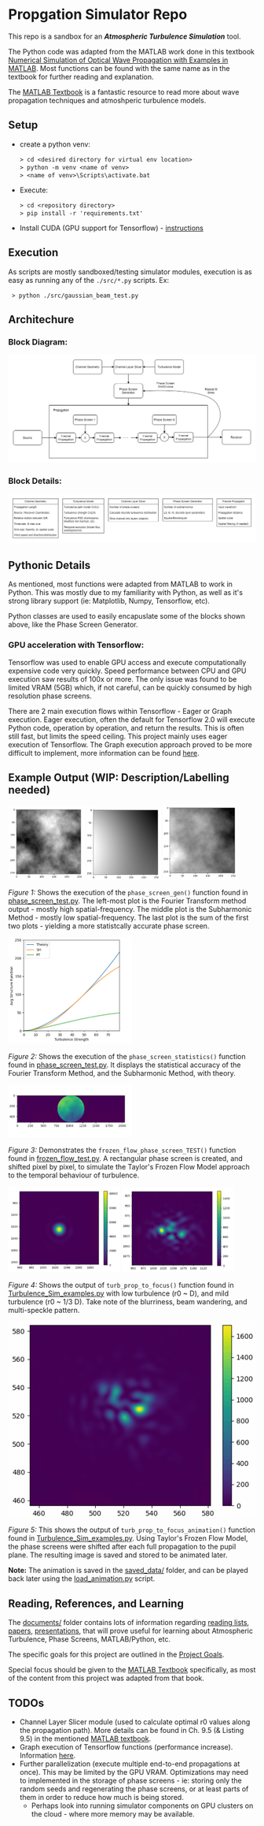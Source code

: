 # Propgation Simulator Repo #

This repo is a sandbox for an ___Atmospheric Turbulence Simulation___ tool. 

The Python code was adapted from the MATLAB work done in this textbook [Numerical Simulation of Optical Wave Propagation with Examples in MATLAB](documents\Reference-Material\Textbooks\Numerical-Simulation-of-Optical-Wave-Propagation-with-Examples-in-MATLAB). Most functions can be found with the same name as in the textbook for further reading and explanation.

The [MATLAB Textbook](documents\Reference-Material\Textbooks\Numerical-Simulation-of-Optical-Wave-Propagation-with-Examples-in-MATLAB) is a fantastic resource to read more about wave propagation techniques and atmoshperic turbulence models.


## Setup ##
 - create a python venv:
    ```
    > cd <desired directory for virtual env location>
    > python -m venv <name of venv>
    > <name of venv>\Scripts\activate.bat
    ```
 - Execute:
    ```
    > cd <repository directory>
    > pip install -r 'requirements.txt'
    ```
 - Install CUDA (GPU support for Tensorflow) - [instructions](https://tensorflow-object-detection-api-tutorial.readthedocs.io/en/latest/install.html#gpu-support-optional)


## Execution ##

As scripts are mostly sandboxed/testing simulator modules, execution is as easy as running any of the `./src/*.py` scripts. Ex: 
```
 > python ./src/gaussian_beam_test.py   
```

## Architechure ##

### Block Diagram: ###

![block diagram](./images/SimplifiedTurbulenceBlockDiagram.png)

### Block Details: ###

![block details](./images/TurbulenceBlockDiagramIndexTables.png)


## Pythonic Details ##

As mentioned, most functions were adapted from MATLAB to work in Python. This was mostly due to my familiarity with Python, as well as it's strong library support (ie: Matplotlib, Numpy, Tensorflow, etc).

Python classes are used to easily encapuslate some of the blocks shown above, like the Phase Screen Generator.

### GPU acceleration with Tensorflow: ###

Tensorflow was used to enable GPU access and execute computationally expensive code very quickly. Speed performance between CPU and GPU execution saw results of 100x or more. The only issue was found to be limited VRAM (5GB) which, if not careful, can be quickly consumed by high resolution phase screens.

There are 2 main execution flows within Tensorflow - Eager or Graph execution. Eager execution, often the default for Tensorflow 2.0 will execute Python code, operation by operation, and return the results. This is often still fast, but limits the speed ceiling. This project mainly uses eager execution of Tensorflow. The Graph execution approach proved to be more difficult to implement, more information can be found [here](https://www.tensorflow.org/guide/intro_to_graphs).


## Example Output (WIP: Description/Labelling needed) ##

<span>
<img src="./images/highfreq.png" width="31%">
<img src="./images/lowfreq.png" width="30%">
<img src="./images/phasescreen.png" width="30%">
</span>

_Figure 1:_ Shows the execution of the `phase_screen_gen()` function found in [phase_screen_test.py](src\phase_screen_test.py). The left-most plot is the Fourier Transform method output - mostly high spatial-frequency. The middle plot is the Subharmonic Method - mostly low spatial-frequency. The last plot is the sum of the first two plots - yielding a more statistcally accurate phase screen.

<img src="./images/phaseScreenStats.png" width="50%">

_Figure 2:_ Shows the execution of the `phase_screen_statistics()` function found in [phase_screen_test.py](src\phase_screen_test.py). It displays the statistical accuracy of the Fourier Transform Method, and the Subharmonic Method, with theory.

<img src="./images/frozen_flow_rect.gif" width="50%">

_Figure 3:_ Demonstrates the `frozen_flow_phase_screen_TEST()` function found in [frozen_flow_test.py](src\frozen_flow_test.py). A rectangular phase screen is created, and shifted pixel by pixel, to simulate the Taylor's Frozen Flow Model approach to the temporal behaviour of turbulence.

<span>
<img src="./images/noTurbulence.png" width="45%">
<img src="./images/mildTurbulence.png" width="45%">
</span>

_Figure 4:_ Shows the output of `turb_prop_to_focus()` function found in [Turbulence_Sim_examples.py](src/Turbulence_Sim_examples.py) with low turbulence (r0 ~ D), and mild turbulence (r0 ~ 1/3 D). Take note of the blurriness, beam wandering, and multi-speckle pattern.

![low/no turbulence](./images/animation_focused.gif)

_Figure 5:_ This shows the output of `turb_prop_to_focus_animation()` function found in [Turbulence_Sim_examples.py](src/Turbulence_Sim_examples.py). Using Taylor's Frozen Flow Model, the phase screens were shifted after each full propagation to the pupil plane. The resulting image is saved and stored to be animated later.

__Note:__ The animation is saved in the [saved_data/](saved_data/) folder, and can be played back later using the [load_animation.py](src/load_animation.py) script.


## Reading, References, and Learning ##
The [documents/](documents/) folder contains lots of information regarding [reading lists](documents\Reference-Material\ReadingList.pdf), [papers](documents\Reference-Material\Papers), [presentations](documents\Presentations), that will prove useful for learning about Atmospheric Turbulence, Phase Screens, MATLAB/Python, etc.

The specific goals for this project are outlined in the [Project Goals](documents\Reference-Material\ProjectGoals.pdf).

Special focus should be given to the [MATLAB Textbook](documents\Reference-Material\Textbooks\Numerical-Simulation-of-Optical-Wave-Propagation-with-Examples-in-MATLAB) specifically, as most of the content from this project was adapted from that book.


## TODOs ##
 - Channel Layer Slicer module (used to calculate optimal r0 values along the propagation path). More details can be found in Ch. 9.5 (& Listing 9.5) in the mentioned [MATLAB textbook](documents\Reference-Material\Textbooks\Numerical-Simulation-of-Optical-Wave-Propagation-with-Examples-in-MATLAB).
 - Graph execution of Tensorflow functions (performance increase). Information [here](https://www.tensorflow.org/guide/intro_to_graphs).
 - Further parallelization (execute multiple end-to-end propagations at once). This may be limited by the GPU VRAM. Optimizations may need to implemented in the storage of phase screens - ie: storing only the random seeds and regenerating the phase screens, or at least parts of them in order to reduce how much is being stored.
    - Perhaps look into running simulator components on GPU clusters on the cloud - where more memory may be available.
